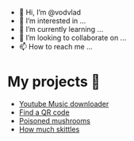 - 👋 Hi, I’m @vodvlad
- 👀 I’m interested in ...
- 🌱 I’m currently learning ...
- 💞️ I’m looking to collaborate on ...
- 📫 How to reach me ...  

# My projects 🌱  
- [Youtube Music downloader](https://github.com/vodvlad/YtmBot)  
- [Find a QR code](https://github.com/vodvlad/find-a-qr-code)  
- [Poisoned mushrooms](https://github.com/vodvlad/poisoned_mushrooms)  
- [How much skittles](https://github.com/vodvlad/how-much-skittles)

<!---
vodvlad/vodvlad is a ✨ special ✨ repository because its `README.md` (this file) appears on your GitHub profile.
You can click the Preview link to take a look at your changes.
--->
